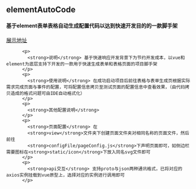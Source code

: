 <!DOCTYPE html> <html lang="zh"> <head> <meta charset="utf-8"/> </head> <body><h2 id="h2-elementautocode"><a name="elementAutoCode" class="reference-link"></a><span class="header-link octicon octicon-link"></span>elementAutoCode</h2><h4 id="h4--element-"><a name="基于element表单表格自动生成配置代码以达到快速开发目的的一款脚手架" class="reference-link"></a><span class="header-link octicon octicon-link"></span>基于element表单表格自动生成配置代码以达到快速开发目的的一款脚手架</h4><p><a href="http://www.oujin.fun/webPage/elementTemplate/index.html" title="地址">展示地址</a></p> 
          <p>
            <strong>说明</strong> 基于快速响应开发背景下为节约开发成本，以vue和element为底层支持下开发的一款用于快速生成表单和表格页面的项目脚手架
          </p>
          <p>
            <strong>使用说明</strong> 在成功启动项目后前往表格与表单生成页根据实际需求完成页面与事件的配置，可将配置信息拷贝至测试页面的配置信息中查看效果，（由代码拷贝造成的格式问题可由IDE自动格式化）
          </p>
          <p>
            <strong>其他配置说明</strong>
          </p>
          <p>
            <strong>页面配置</strong> 在
            <strong>view</strong>文件夹下创建页面文件夹对相同名称的页面文件，然后前往
            <strong>configFile/pageConfig.js</strong>下声明页面即可，如侧边栏需要图标在<strong>static/icon</strong>下放入同名svg文件即可
          </p>
          <p>
            <strong>api交互</strong> 支持proto与json两种通讯格式，已将对应的axios实例挂载到vue原型上，选择对应的实例进行调用即可
          </p>

</body> </html>